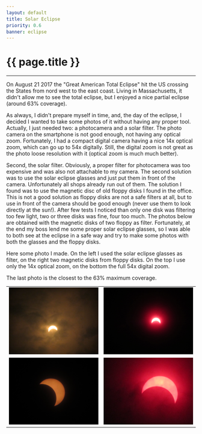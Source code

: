 ```yaml
---
layout: default
title: Solar Eclipse
priority: 0.6
banner: eclipse
---
```


{{ page.title }}
=====
---


On August 21 2017 the "Great American Total Eclipse" hit the US crossing the
States from nord west to the east coast. Living in Massachusetts, it didn't
allow me to see the total eclipse, but I enjoyed a nice partial eclipse (around
63% coverage). 

As always, I didn't prepare myself in time, and, the day of the eclipse, I
decided I wanted to take some photos of it without having any proper tool.
Actually, I just needed two: a photocamera and a solar filter.  The photo
camera on the smartphone is not good enough, not having any optical zoom.
Fortunately, I had a compact digital camera having a nice 14x optical zoom, which
can go up to 54x digitally. Still, the digital zoom is not great as the photo
loose resolution with it (optical zoom is much much better).

Second, the solar filter. Obviously, a proper filter for photocamera was too
expensive and was also not attachable to my camera. The second solution was to
use the solar eclipse glasses and just put them in front of the camera.
Unfortunately all shops already run out of them. The solution I found was to
use the magnetic disc of old floppy disks I found in the office. This is not a
good solution as floppy disks are not a safe filters at all, but to use in front
of the camera should be good enough (never use them to look directly at the
sun!). After few tests I noticed than only one disk was filtering too few
light, two or three disks was fine, four too much. The photos below are
obtained with the magnetic disks of two floppy as filter. Fortunately, at the
end my boss lend me some proper solar eclipse glasses, so I was able to both
see at the eclipse in a safe way and try to make some photos with both the
glasses and the floppy disks.

Here some photo I made. On the left I used the solar eclipse glasses as filter,
on the right two magnetic disks from floppy disks. On the top I use only the
14x optical zoom, on the bottom the full 54x digital zoom.

The last photo is the closest to the 63% maximum coverage.

<table>
 <tr>
  <td>
   <img src="/img/eclipse/eclipse_glasses_14x.png" alt="Eclipse with solar glasses filter (zoom 14x)" width="100%" />
  </td>
  <td>
   <img src="/img/eclipse/eclipse_floppy_14x.png" alt="Eclipse with 2 floppy disk filter (zoom 14x)" width="100%" />
  </td>
 </tr>
 <tr>
  <td>
   <img src="/img/eclipse/eclipse_glasses_54x.png" alt="Eclipse with solar glasses filter (zoom 54x)" width="100%" />
  </td>
  <td>
   <img src="/img/eclipse/eclipse_floppy_54x.png" alt="Eclipse with 2 floppy disk filter (zoom 54x)" width="100%" />
  </td>
 </tr>
</table>


